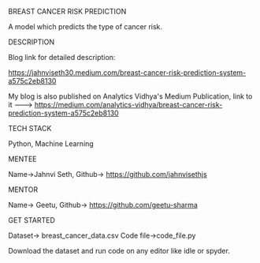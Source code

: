 BREAST CANCER RISK PREDICTION

A model which predicts the type of cancer risk.

DESCRIPTION

Blog link for detailed description:

https://jahnviseth30.medium.com/breast-cancer-risk-prediction-system-a575c2eb8130

My blog is also published on Analytics Vidhya's Medium Publication, link to it ---> https://medium.com/analytics-vidhya/breast-cancer-risk-prediction-system-a575c2eb8130

TECH STACK

Python, Machine Learning

MENTEE

Name->Jahnvi Seth, Github-> https://github.com/jahnvisethjs

MENTOR

Name-> Geetu, Github-> https://github.com/geetu-sharma

GET STARTED

Dataset-> breast_cancer_data.csv
Code file->code_file.py

Download the dataset and run code on any editor like idle or spyder.

